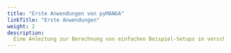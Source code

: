 ```yaml
---
title: "Erste Anwendungen von pyMANGA"
linkTitle: "Erste Anwendungen"
weight: 2
description:
  Eine Anleitung zur Berechnung von einfachen Beispiel-Setups in verschiedenen Betriebssystemen
---
```


